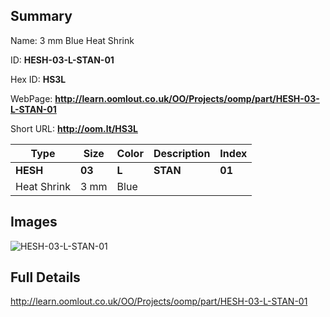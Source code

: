 

## Summary
 
Name: 3 mm Blue Heat Shrink

ID: __HESH-03-L-STAN-01__

Hex ID: __HS3L__

WebPage: __http://learn.oomlout.co.uk/OO/Projects/oomp/part/HESH-03-L-STAN-01__

Short URL: __http://oom.lt/HS3L__


| Type   | Size   | Color   | Description   | Index   |    
| ----- | ------   | ------   | -----   | ----   |    
| __HESH__   					| __03__   					| __L__    						| __STAN__    					| __01__ |    
| Heat Shrink		| 3 mm	| Blue		| 	| 	|

## Images
![HESH-03-L-STAN-01](http://oomlout.com/oomp-gen/parts/HESH-03-L-STAN-01/HESH-03-L-STAN-01_420.jpg)

## Full Details

 http://learn.oomlout.co.uk/OO/Projects/oomp/part/HESH-03-L-STAN-01

